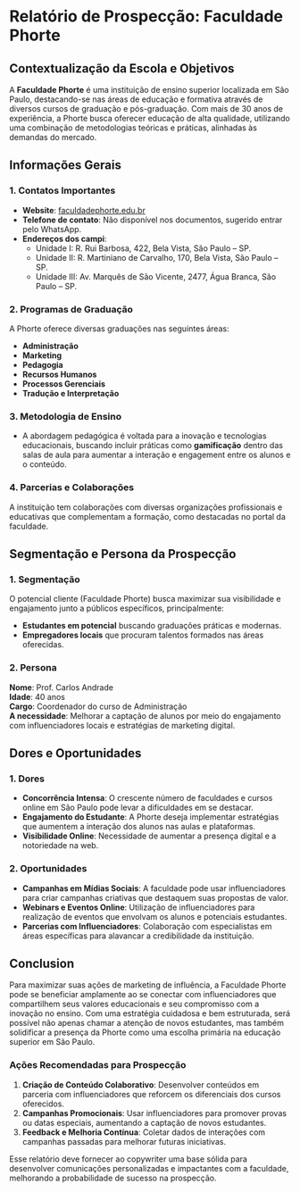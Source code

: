 # Relatório de Prospecção: Faculdade Phorte

## Contextualização da Escola e Objetivos

A **Faculdade Phorte** é uma instituição de ensino superior localizada em São Paulo, destacando-se nas áreas de educação e formativa através de diversos cursos de graduação e pós-graduação. Com mais de 30 anos de experiência, a Phorte busca oferecer educação de alta qualidade, utilizando uma combinação de metodologias teóricas e práticas, alinhadas às demandas do mercado.

## Informações Gerais

### 1. Contatos Importantes
- **Website**: [faculdadephorte.edu.br](https://faculdadephorte.edu.br)
- **Telefone de contato**: Não disponível nos documentos, sugerido entrar pelo WhatsApp.
- **Endereços dos campi**:
  - Unidade I: R. Rui Barbosa, 422, Bela Vista, São Paulo – SP.
  - Unidade II: R. Martiniano de Carvalho, 170, Bela Vista, São Paulo – SP.
  - Unidade III: Av. Marquês de São Vicente, 2477, Água Branca, São Paulo – SP.

### 2. Programas de Graduação
A Phorte oferece diversas graduações nas seguintes áreas:
- **Administração**
- **Marketing**
- **Pedagogia**
- **Recursos Humanos**
- **Processos Gerenciais**
- **Tradução e Interpretação**

### 3. Metodologia de Ensino
- A abordagem pedagógica é voltada para a inovação e tecnologias educacionais, buscando incluir práticas como **gamificação** dentro das salas de aula para aumentar a interação e engagement entre os alunos e o conteúdo.

### 4. Parcerias e Colaborações
A instituição tem colaborações com diversas organizações profissionais e educativas que complementam a formação, como destacadas no portal da faculdade.

## Segmentação e Persona da Prospecção

### 1. Segmentação
O potencial cliente (Faculdade Phorte) busca maximizar sua visibilidade e engajamento junto a públicos específicos, principalmente:
- **Estudantes em potencial** buscando graduações práticas e modernas.
- **Empregadores locais** que procuram talentos formados nas áreas oferecidas.
  
### 2. Persona
**Nome**: Prof. Carlos Andrade  
**Idade**: 40 anos  
**Cargo**: Coordenador do curso de Administração  
**A necessidade**: Melhorar a captação de alunos por meio do engajamento com influenciadores locais e estratégias de marketing digital.

## Dores e Oportunidades

### 1. Dores
- **Concorrência Intensa**: O crescente número de faculdades e cursos online em São Paulo pode levar a dificuldades em se destacar.
- **Engajamento do Estudante**: A Phorte deseja implementar estratégias que aumentem a interação dos alunos nas aulas e plataformas.
- **Visibilidade Online**: Necessidade de aumentar a presença digital e a notoriedade na web.

### 2. Oportunidades
- **Campanhas em Mídias Sociais**: A faculdade pode usar influenciadores para criar campanhas criativas que destaquem suas propostas de valor.
- **Webinars e Eventos Online**: Utilização de influenciadores para realização de eventos que envolvam os alunos e potenciais estudantes.
- **Parcerias com Influenciadores**: Colaboração com especialistas em áreas específicas para alavancar a credibilidade da instituição.

## Conclusion

Para maximizar suas ações de marketing de influência, a Faculdade Phorte pode se beneficiar amplamente ao se conectar com influenciadores que compartilhem seus valores educacionais e seu compromisso com a inovação no ensino. Com uma estratégia cuidadosa e bem estruturada, será possível não apenas chamar a atenção de novos estudantes, mas também solidificar a presença da Phorte como uma escolha primária na educação superior em São Paulo.

### Ações Recomendadas para Prospecção
1. **Criação de Conteúdo Colaborativo**: Desenvolver conteúdos em parceria com influenciadores que reforcem os diferenciais dos cursos oferecidos.
2. **Campanhas Promocionais**: Usar influenciadores para promover provas ou datas especiais, aumentando a captação de novos estudantes.
3. **Feedback e Melhoria Contínua**: Coletar dados de interações com campanhas passadas para melhorar futuras iniciativas.

Esse relatório deve fornecer ao copywriter uma base sólida para desenvolver comunicações personalizadas e impactantes com a faculdade, melhorando a probabilidade de sucesso na prospecção.